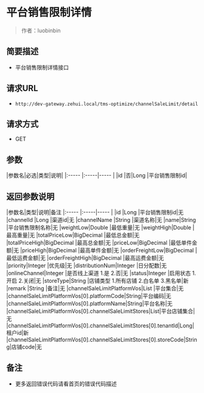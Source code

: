 # 平台销售限制详情

> 作者：luobinbin

## 简要描述

- 平台销售限制详情接口

## 请求URL
- `http://dev-gateway.zehui.local/tms-optimize/channelSaleLimit/detail`
  
## 请求方式
- GET

## 参数

|参数名|必选|类型|说明|
|:-----  |:-----|-----                  |
|id |否|Long   |平台销售限制id|



## 返回参数说明

|参数名|类型|说明|备注
|:-----  |:-----|-----                  |
|id |Long   |平台销售限制id|无
|channelId |Long   |渠道id|无
|channelName |String   |渠道名称|无
|name|String   |平台销售限制名称|无
|weightLow|Double   |最低重量|无
|weightHigh|Double   |最高重量|无
|totalPriceLow|BigDecimal   |最低总金额|无
|totalPriceHigh|BigDecimal   |最高总金额|无
|priceLow|BigDecimal   |最低单件金额|无
|priceHigh|BigDecimal   |最高单件金额|无
|orderFreightLow|BigDecimal   |最低运费金额|无
|orderFreightHigh|BigDecimal   |最高运费金额|无
|priority|Integer   |优先级|无
|distributionNum|Integer   |日分配数|无
|onlineChannel|Integer   |是否线上渠道 1.是 2.否|无
|status|Integer   |启用状态 1.开启 2.关闭|无
|storeType|String  |店铺类型 1.所有店铺 2.白名单 3.黑名单|新
|remark |String   |备注|无
|channelSaleLimitPlatformVos|List   |平台集合|无
|channelSaleLimitPlatformVos[0].platformCode|String|平台编码|无
|channelSaleLimitPlatformVos[0].platformName|String|平台名称|无
|channelSaleLimitPlatformVos[0].channelSaleLimitStores|List|平台店铺集合|无
|channelSaleLimitPlatformVos[0].channelSaleLimitStores[0].tenantId|Long|租户id|新
|channelSaleLimitPlatformVos[0].channelSaleLimitStores[0].storeCode|String|店铺code|无

## 备注 

- 更多返回错误代码请看首页的错误代码描述